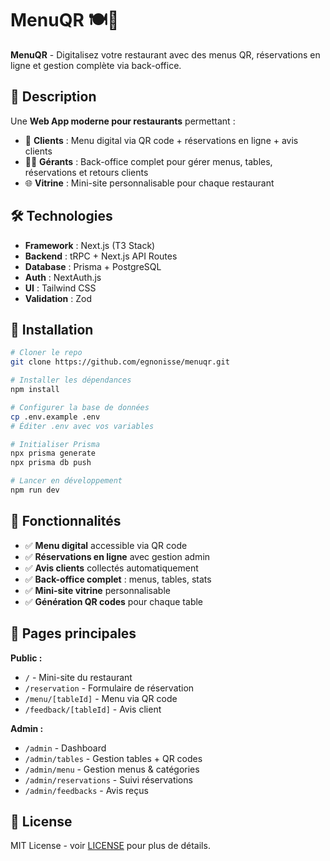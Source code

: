# MenuQR 🍽️📱

**MenuQR** - Digitalisez votre restaurant avec des menus QR, réservations en ligne et gestion complète via back-office.

## 🎯 Description

Une **Web App moderne pour restaurants** permettant :

- 📱 **Clients** : Menu digital via QR code + réservations en ligne + avis clients
- 👨‍💼 **Gérants** : Back-office complet pour gérer menus, tables, réservations et retours clients
- 🌐 **Vitrine** : Mini-site personnalisable pour chaque restaurant

## 🛠️ Technologies

- **Framework** : Next.js (T3 Stack)
- **Backend** : tRPC + Next.js API Routes
- **Database** : Prisma + PostgreSQL
- **Auth** : NextAuth.js
- **UI** : Tailwind CSS
- **Validation** : Zod

## 🚀 Installation

```bash
# Cloner le repo
git clone https://github.com/egnonisse/menuqr.git

# Installer les dépendances
npm install

# Configurer la base de données
cp .env.example .env
# Éditer .env avec vos variables

# Initialiser Prisma
npx prisma generate
npx prisma db push

# Lancer en développement
npm run dev
```

## 📝 Fonctionnalités

- ✅ **Menu digital** accessible via QR code
- ✅ **Réservations en ligne** avec gestion admin
- ✅ **Avis clients** collectés automatiquement  
- ✅ **Back-office complet** : menus, tables, stats
- ✅ **Mini-site vitrine** personnalisable
- ✅ **Génération QR codes** pour chaque table

## 🎨 Pages principales

**Public :**
- `/` - Mini-site du restaurant
- `/reservation` - Formulaire de réservation  
- `/menu/[tableId]` - Menu via QR code
- `/feedback/[tableId]` - Avis client

**Admin :**
- `/admin` - Dashboard
- `/admin/tables` - Gestion tables + QR codes
- `/admin/menu` - Gestion menus & catégories
- `/admin/reservations` - Suivi réservations
- `/admin/feedbacks` - Avis reçus

## 📄 License

MIT License - voir [LICENSE](LICENSE) pour plus de détails.
